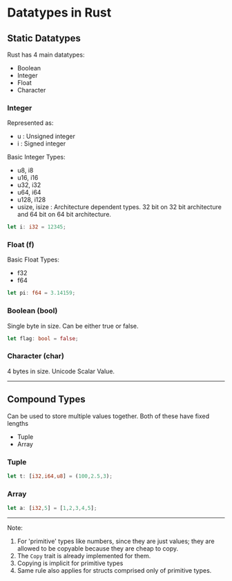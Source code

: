 # Datatypes in Rust

## Static Datatypes
Rust has 4 main datatypes:
- Boolean
- Integer
- Float
- Character

### Integer 

Represented as:
- u : Unsigned integer
- i : Signed integer

Basic Integer Types:
- u8, i8
- u16, i16
- u32, i32
- u64, i64
- u128, i128
- usize, isize : Architecture dependent types. 32 bit on 32 bit architecture and 64 bit on 64 bit architecture.

```rust
let i: i32 = 12345;
```

### Float (f)

Basic Float Types:
- f32
- f64


```rust
let pi: f64 = 3.14159;
```

### Boolean (bool)

Single byte in size. Can be either true or false.

```rust
let flag: bool = false;
```

### Character (char)

4 bytes in size. Unicode Scalar Value.

----

## Compound Types
Can be used to store multiple values together. Both of these have fixed lengths
- Tuple 
- Array

### Tuple

```rust
let t: [i32,i64,u8] = (100,2.5,3);
```


### Array
```rust
let a: [i32,5] = [1,2,3,4,5];
```
----

Note:
1. For 'primitive' types like numbers, since they are just values; they are allowed to be copyable because they are cheap to copy.
2. The `Copy` trait is already implemented for them.
3. Copying is implicit for primitive types
4. Same rule also applies for structs comprised only of primitive types.